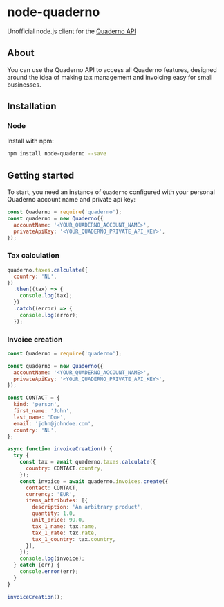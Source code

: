 # node-quaderno
Unofficial node.js client for the [Quaderno API][api-docs]

## About
You can use the Quaderno API to access all Quaderno features, designed around the idea
of making tax management and invoicing easy for small businesses.

## Installation

### Node

Install with npm:

```sh
npm install node-quaderno --save
```

## Getting started

To start, you need an instance of `Quaderno` configured with your personal Quaderno account name and private api key:
```js
const Quaderno = require('quaderno');
const quaderno = new Quaderno({
  accountName: '<YOUR_QUADERNO_ACCOUNT_NAME>',
  privateApiKey: '<YOUR_QUADERNO_PRIVATE_API_KEY>',
});
```

### Tax calculation
```js
quaderno.taxes.calculate({
  country: 'NL',
})
  .then((tax) => {
    console.log(tax);
  })
  .catch((error) => {
    console.log(error);
  });
```

### Invoice creation

```js
const Quaderno = require('quaderno');

const quaderno = new Quaderno({
  accountName: '<YOUR_QUADERNO_ACCOUNT_NAME>',
  privateApiKey: '<YOUR_QUADERNO_PRIVATE_API_KEY>',
});

const CONTACT = {
  kind: 'person',
  first_name: 'John',
  last_name: 'Doe',
  email: 'john@johndoe.com',
  country: 'NL',
};

async function invoiceCreation() {
  try {
    const tax = await quaderno.taxes.calculate({
      country: CONTACT.country,
    });
    const invoice = await quaderno.invoices.create({
      contact: CONTACT,
      currency: 'EUR',
      items_attributes: [{
        description: 'An arbitrary product',
        quantity: 1.0,
        unit_price: 99.0,
        tax_1_name: tax.name,
        tax_1_rate: tax.rate,
        tax_1_country: tax.country,
      }],
    });
    console.log(invoice);
  } catch (err) {
    console.error(err);
  }
}

invoiceCreation();
```

[api-docs]: https://quaderno.io/docs/api/
